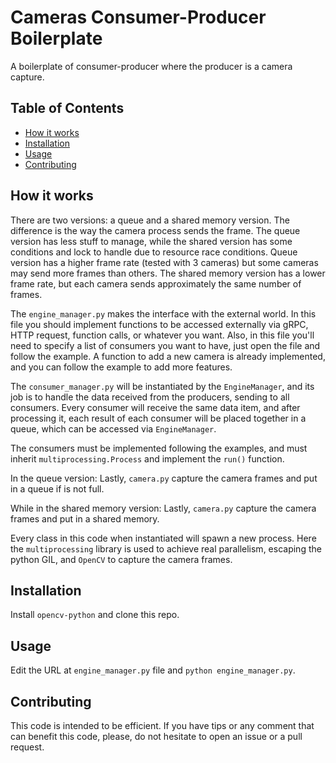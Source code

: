 # Cameras Consumer-Producer Boilerplate

A boilerplate of consumer-producer where the producer is a camera capture.

## Table of Contents

- [How it works](#how-it-works)
- [Installation](#installation)
- [Usage](#usage)
- [Contributing](#contributing)

## How it works

There are two versions: a queue and a shared memory version.
The difference is the way the camera process sends the frame. The queue version has less stuff to manage, while the shared version has some conditions and lock to handle due to resource race conditions. Queue version has a higher frame rate (tested with 3 cameras) but some cameras may send more frames than others. The shared memory version has a lower frame rate, but each camera sends approximately the same number of frames.

The `engine_manager.py` makes the interface with the external world. In this file you should implement functions to be accessed externally via gRPC, HTTP request, function calls, or whatever you want.
Also, in this file you'll need to specify a list of consumers you want to have, just open the file and follow the example.
A function to add a new camera is already implemented, and you can follow the example to add more features.

The `consumer_manager.py` will be instantiated by the `EngineManager`, and its job is to handle the data received from the producers, sending to all consumers. Every consumer will receive the same data item, and after processing it, each result of each consumer will be placed together in a queue, which can be accessed via `EngineManager`.

The consumers must be implemented following the examples, and must inherit `multiprocessing.Process` and implement the `run()` function.

In the queue version:
Lastly, `camera.py` capture the camera frames and put in a queue if is not full.

While in the shared memory version:
Lastly, `camera.py` capture the camera frames and put in a shared memory.

Every class in this code when instantiated will spawn a new process. Here the `multiprocessing` library is used to achieve real parallelism, escaping the python GIL, and `OpenCV` to capture the camera frames.

## Installation

Install `opencv-python` and clone this repo.

## Usage

Edit the URL at `engine_manager.py` file and `python engine_manager.py`.

## Contributing

This code is intended to be efficient. 
If you have tips or any comment that can benefit this code, please, do not hesitate to open an issue or a pull request.